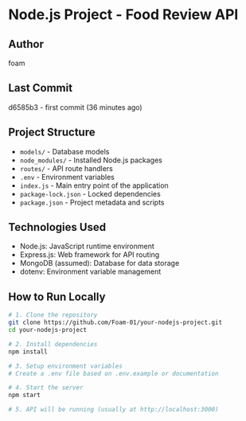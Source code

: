 # Node.js Project - Food Review API

## Author

foam

## Last Commit

d6585b3 - first commit (36 minutes ago)

## Project Structure

- `models/` - Database models  
- `node_modules/` - Installed Node.js packages  
- `routes/` - API route handlers  
- `.env` - Environment variables  
- `index.js` - Main entry point of the application  
- `package-lock.json` - Locked dependencies  
- `package.json` - Project metadata and scripts  

## Technologies Used

- Node.js: JavaScript runtime environment  
- Express.js: Web framework for API routing  
- MongoDB (assumed): Database for data storage  
- dotenv: Environment variable management  

## How to Run Locally

```bash
# 1. Clone the repository
git clone https://github.com/Foam-01/your-nodejs-project.git
cd your-nodejs-project

# 2. Install dependencies
npm install

# 3. Setup environment variables
# Create a .env file based on .env.example or documentation

# 4. Start the server
npm start

# 5. API will be running (usually at http://localhost:3000)

